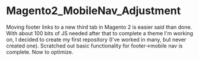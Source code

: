 # Magento2_MobileNav_Adjustment
Moving footer links to a new third tab in Magento 2 is easier said than done. With about 100 bits of JS needed after that to complete a theme I'm working on, I decided to create my first repository (I've worked in many, but never created one). Scratched out basic functionality for footer->mobile nav is complete. Now to optimize.
